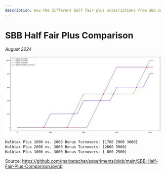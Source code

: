```yaml
---
description: How the different half fair plus subscriptions from SBB compare to each other
---
```


# SBB Half Fair Plus Comparison

_August 2024_

![SBB Half Fair Plus Comparison](../.gitbook/assets/sbb-half-fair-plus-comparison.png)

```shell
Halbtax Plus 1000 vs. 2000 Bonus Turnovers: [1700 2900 3600]
Halbtax Plus 2000 vs. 3000 Bonus Turnovers: [2600 3900]
Halbtax Plus 1000 vs. 3000 Bonus Turnovers: [ 800 2500]
```

Source: https://github.com/marbetschar/experiments/blob/main/SBB-Half-Fair-Plus-Comparison.ipynb